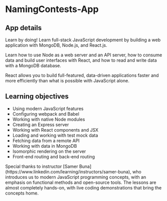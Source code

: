 # NamingContests-App

<!DOCTYPE html>
<html>
<body>
<div>
<h2>App details</h2>

  <p>
Learn by doing!
Learn full-stack JavaScript development by building a web application with MongoDB, Node.js, and React.js.

Learn how to use Node as a web server and an API server,
how to consume data and build user interfaces with React,
and how to read and write data with a MongoDB database.

React allows you to build full-featured, data-driven applications faster and more efficiently than what is possible with JavaScript alone.
  </p>
  
  <p>
  <h2>Learning objectives</h2>
  
  <ul style="list-style-type:square">
  <li>Using modern JavaScript features</li>
  <li>Configuring webpack and Babel</li>
  <li>Working with native Node modules</li>
  <li>Creating an Express server</li>
  <li>Working with React components and JSX</li>
  <li>Loading and working with test mock data</li>
  <li>Fetching data from a remote API</li>
  <li>Working with data in MongoDB</li>
  <li>Isomorphic rendering on the server</li>
  <li>Front-end routing and back-end routing</li>
</ul>
  </p>
<p>
  Special thanks to instructor [Samer Buna](https://www.linkedin.com/learning/instructors/samer-buna), who introduces us to modern JavaScript programming concepts, with an emphasis on functional methods and open-source tools. The lessons are almost completely hands-on, with live coding demonstrations that bring the concepts home.
  </p>
</div>
</body>
</html>
